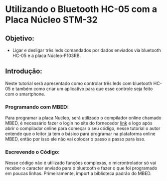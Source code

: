 # Utilizando o Bluetooth HC-05 com a Placa Núcleo STM-32

## Objetivo:

- Ligar e desligar três leds comandados por dados enviados via bluetooth HC-05 e a placa Núcleo-F103RB.

## Introdução:

Neste tutorial será apresentado como controlar três leds com bluetooth HC-05 e também como criar um aplicativo para que esse controle seja feito com o smartphone.

### Programando com MBED:

Para programar a placa Nucleo, será utilizado o compilador online chamado MBED, é necessário fazer o login no site do fornecedor [link](https://os.mbed.com/) e logo após abrir o compilador online para começar o seu código, nesse tutorial o autor entende que o leitor já tem o básico para programar na plataforma online MBED, então por isso ele não vai colocar o passo a passo para isso. 

### Escrevendo o Código:

Nesse código não é utilizado funções complexas, o microntrolador só vai receber o caracter enviado para o bluetooth e fazer o que foi programado em poucas linhas. Primeiramente, import a biblioteca padrão do MBED.






